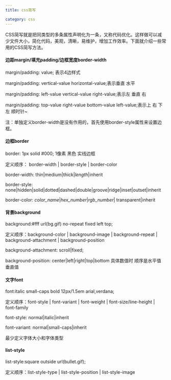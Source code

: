 ```yaml
---
title: css简写

category: css
---
```

CSS简写就是把同类型的多条属性声明化为一条，又称代码优化。这样做可以减少文件大小，简化代码，美观，清晰，易维护，增加工作效率。下面就介绍一些常用的CSS简写方法。

<h4>边距margin/填充padding/边框宽度border-width</h4>
margin/padding: value; 表示4边样式

margin/padding: vertical-value horizontal-value;表示垂直 水平

margin/padding: left-value vertical-value right-value;表示左 垂直 右

margin/padding: top-value right-value bottom-value left-value;表示上 右 下 左 顺时针~

注：单独定义border-width是没有作用的，首先使用border-style属性来设置边框。
<h4>边框border</h4>
border: 1px solid #000; 1像素 黑色 实线边框

定义顺序： border-width \| border-style \| border-color

border-width: thin\|medium\|thick\|<em>length</em>\|inherit

border-style: none\|hidden\|solid\|dotted\|dashed\|double\|groove\|ridge\|inset\|outset\|inherit

border-color: <em>color_name</em>\|<em>hex_number</em>\|<em>rgb_number</em>\| transparent\|inherit
<h4>背景background</h4>
background:#fff url(bg.gif) no-repeat fixed left top;

定义顺序：background-color \| background-image \| background-repeat \| background-attachment \| background-position

background-attachment: scroll\|fixed;

background-position: center\|left\|right\|top\|bottom 具体数值时 顺序是水平值 垂直值
<h4>文字font</h4>
font:italic small-caps bold 12px/1.5em arial,verdana;

定义顺序：font-style \| font-variant \| font-weight \| font-size/line-height \| font-family

font-style: normal\|italic\|inherit

font-variant: normal\|small-caps\|inherit

最少定义字体大小和字体类型
<h4>list-style</h4>
list-style:square outside url(bullet.gif);

定义顺序：list-style-type \| list-style-position \| list-style-image
